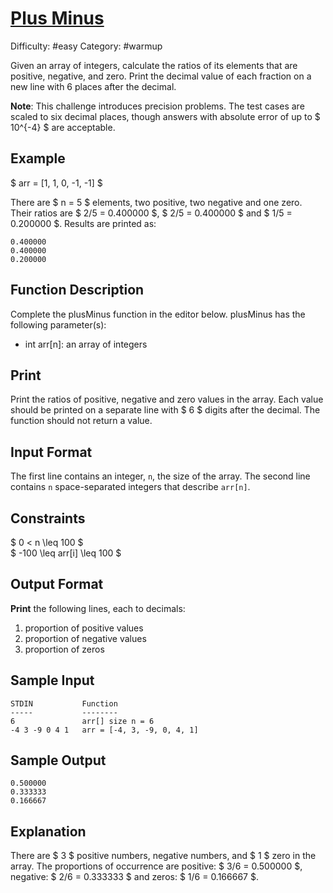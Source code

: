 # [Plus Minus](https://www.hackerrank.com/challenges/plus-minus)

Difficulty: #easy
Category: #warmup

Given an array of integers, calculate the ratios of its elements
that are positive, negative, and zero. Print the decimal value of
each fraction on a new line with 6 places after the decimal.

**Note**: This challenge introduces precision problems.
The test cases are scaled to six decimal places, though answers
with absolute error of up to $ 10^{-4} $ are acceptable.

## Example

$ arr = [1, 1, 0, -1, -1] $

There are $ n = 5 $ elements, two positive, two negative and one zero.
Their ratios are $ 2/5 = 0.400000 $, $ 2/5 = 0.400000 $ and $ 1/5 = 0.200000 $.
Results are printed as:

```text
0.400000
0.400000
0.200000
```

## Function Description

Complete the plusMinus function in the editor below.
plusMinus has the following parameter(s):

- int arr[n]: an array of integers

## Print

Print the ratios of positive, negative and zero values in the array.
Each value should be printed on a separate line with $ 6 $ digits after
the decimal. The function should not return a value.

## Input Format

The first line contains an integer, `n`, the size of the array.
The second line contains `n` space-separated integers that describe `arr[n]`.

## Constraints

$ 0 < n \leq 100 $ \
$ -100 \leq arr[i] \leq 100 $

## Output Format

**Print** the following  lines, each to  decimals:

1. proportion of positive values
2. proportion of negative values
3. proportion of zeros

## Sample Input

```text
STDIN           Function
-----           --------
6               arr[] size n = 6
-4 3 -9 0 4 1   arr = [-4, 3, -9, 0, 4, 1]
```

## Sample Output

```text
0.500000
0.333333
0.166667
```

## Explanation

There are $ 3 $ positive numbers, negative numbers, and $ 1 $ zero in the array.
The proportions of occurrence are positive: $ 3/6 = 0.500000 $,
negative: $ 2/6 = 0.333333 $ and zeros: $ 1/6 = 0.166667 $.
